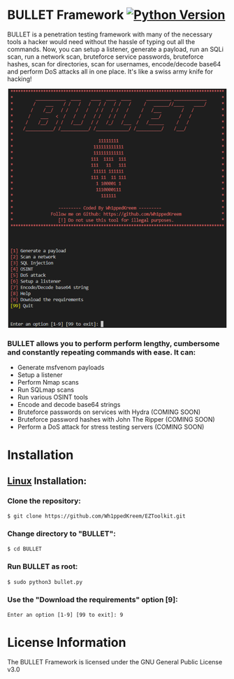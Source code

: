 # **BULLET Framework** [![Python Version](https://img.shields.io/badge/Python-v3.11%2B-blue)](https://www.python.org/downloads/)

BULLET is a penetration testing framework with many of the necessary tools a hacker would need without the hassle of typing out all the commands. Now, you can setup a listener, generate a payload, run an SQLi scan, run a network scan, bruteforce service passwords, bruteforce hashes, scan for directories, scan for usernames, encode/decode base64 and perform DoS attacks all in one place. It's like a swiss army knife for hacking!

<p align="center">
  <img src="Images/bulletmainmenu.png" width="500px" alt="BULLET-Main-Menu" />
</p>

### BULLET allows you to perform perform lengthy, cumbersome and constantly repeating commands with ease. It can:
 - Generate msfvenom payloads
 - Setup a listener
 - Perform Nmap scans
 - Run SQLmap scans
 - Run various OSINT tools
 - Encode and decode base64 strings
 - Bruteforce passwords on services with Hydra (COMING SOON)
 - Bruteforce password hashes with John The Ripper (COMING SOON)
 - Perform a DoS attack for stress testing servers (COMING SOON)

# **Installation**

## **[Linux](https://wikipedia.org/wiki/Linux) Installation:**
### Clone the repository: 
```
$ git clone https://github.com/Wh1ppedKreem/EZToolkit.git
```
### Change directory to "BULLET": 
```
$ cd BULLET
```
### Run BULLET as root: 
```
$ sudo python3 bullet.py
```
### Use the "Download the requirements" option [9]: 
```
Enter an option [1-9] [99 to exit]: 9
```

# License Information
The BULLET Framework is licensed under the GNU General Public License v3.0

